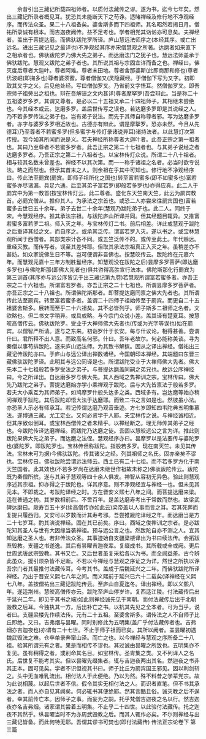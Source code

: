 <!-- { "loadSidebar": true } -->
　　余昔引出三藏记所载四祖师者。以质付法藏传之谬。遂为书。迄今七年矣。然出三藏记所录者概见耳。犹恐其未能断天下之苟诤。适睹禅经及修行地不净观经序。而传法众圣。果二十八祖备矣。婆舍斯多而下四祖师。其名昭然若揭日月。僧祐所录诚有根本。而吉迦夜阙传。益不足考也。学者相党其讻讻亦可息矣。夫禅经者。盖出于菩提达磨。而佛驮跋陀罗所译。庐山慧远法师序之(本经其序。或亡出远名。进出三藏记见之最详也)不净观经其序亦宋僧慧观之所著。达磨者如来直下之相承者也。佛驮跋陀罗乃佛大先之弟子。而达磨法门之犹子也。慧远法师盖承于佛驮跋陀。慧观又跋陀之弟子者也。其所说其祖与宗固宜详而备之也。禅经曰。佛灭度后尊者大迦叶。尊者阿难。尊者末田地。尊者舍那婆斯(此即商那和修也)尊者优波崛(即掬多也)尊者婆须蜜。尊者僧伽又(灵隐藏经。于僧伽下写为又字。初即取其又字之义。后见他处经。写曰僧伽罗叉。乃省前又字悟耳。然僧伽罗叉。即吾宗师子祖旁出之祖也。辩在吾解诬之文内甚详)尊者摩拏罗(吾尝辩此。当是称二十五祖婆罗多罗。其谓又尊者。是必以二十五祖又承二十四祖师子。其相继未尝绝也。今其经本或云。达磨多罗。盖后世传写之误也。若达磨多罗即是其说经之人。乃不若多罗传法之弟子也。岂有弟子说法。而先于其师自称尊者邪。写为达磨多罗者。亦字与婆罗多罗相近故也。古德亦有辩此。谓是摩挐罗。恐亦未然。今且从先德耳)乃至尊者不若蜜多罗(但多蜜字与传灯录诸说异耳)诸持法者。以此慧灯次第传授。我今如其所闻而说是义。若夫禅经所称尊者大迦叶者。此吾正宗之第一祖者也。其曰乃至尊者不若蜜多罗者。此吾正宗之第二十七祖者也。与其弟子说经之者达磨多罗者。乃吾正宗之第二十八祖者也。以宝林传灯众说。所谓二十八十祖者。相与较其名数未曾差也。禅经不以其次第。而一一称乎诸祖之名者。必当时欲专说法。略之而然也。但示其首末之人。则余祖在乎其中可知也。修行地不净观经序曰。传此法至罽宾(罽宾。即师子祖所化之国也)转至富若蜜多(即不如蜜多也)富若蜜多亦尽诸漏。具足六通。后至其弟子富若罗(即般若多罗也)亦得应真。此二人于罽宾中为第一教首(按宝林传灯云。此二尊者。盛化东天竺南天竺。此云为罽宾教首。必罽宾僧从。推仰其人。为承法之宗首也。或恐二人亦尝来往罽宾国也)富若蜜多去世已五十余年。弟子去世二十余年(慧观乃跋陀弟子也。此二人。同终于宋。今慧观经序。推其承法宗祖。与跋陀庐山所译并同。但其经题目辄异。又推富若蜜多富若罗二祖。师入灭之年。与宝林传灯二书。前后相差。详此或慧观于跋陀之后重译其经之文。而自序之。或承其泛传。谓富若罗入灭。遂以书之。或宝林慧观所闻于西僧者。其部类宗计各不同。或五竺泛传不的。或传至此土。年代赊远。重经灭教。而传写者。误至其差舛耶。但取其承法宗祖真正入灭之年。虽稍差亦不甚妨。如众家说佛生日不等。岂可便谓非吾佛也。按慧皎传云。跋陀终在元嘉六年。而慧观元嘉十三年方制胜鬘经序。知慧观没在跋陀之后)昙摩多罗菩萨(即达磨多罗也)与佛陀斯那(即佛大先者也)俱共咨得高胜宣行法本。佛陀斯那化行罽宾为第三训首(其序亦与远公序皆见于出三藏记第九卷)若慧观所谓富若蜜多者。亦吾正宗之二十六祖也。所谓富若罗者。亦吾正宗之二十七祖也。所谓昙摩多罗菩萨者。亦吾正宗之二十八祖也。所谓佛陀斯那者。即菩提达磨同禀之佛大先者也。其所谓传此法至罽宾。转至富若蜜多者。盖谓二十四师子祖始传至于罽宾。而更自二十五祖婆舍斯多。展转而至乎二十六祖矣。其不必皆列乎。师子斯多二祖师之名者。文欲略也。但二书文字稍异。或具或略。与今宗门众说小差。盖其译有楚夏耳。按慧皎高僧传云。佛驮跋陀罗。受业于大禅师佛大先者也(传或为光字等误也)始在罽宾。以僧智严所请。遂与之东来。初诣罗什于长安。每与什议论。相得甚善。尝谓什曰。君所释不出人意。而致高名何邪。什曰。吾年老故尔。何必能称美谈。寻为秦僧以事苟排跋陀。遂来庐山远法师。为其致书解摈。因从之译出禅经。僧祐出三藏记传跋陀亦曰。于庐山与远公译出禅数诸经。今国朝印本禅经。其端题曰东晋三藏佛驮跋陀罗译。此明其与远公同译是也。所谓跋陀受业于大禅师佛大先者。佛大先本二十七祖般若多罗受法之弟子。与菩提达磨盖同嗣之弟兄也。故远公序禅经曰。今之所译出。自达磨多罗与佛大先。其人西域之隽禅训之宗。宝林传曰。佛大先乃跋陀之弟子。菩提达磨始亦学小乘禅观于跋陀。后与大先皆禀法于般若多罗。若夫大小乘互为其师弟子。如鸠摩罗什般头达多之类。西域多有。岂达磨等始亦稍问禅观于跋陀。其后跋陀却悟大法于达磨耶。而致二书之言如是也。然彼虽小法。亦恐圣人示必有师承耳。若记传谓达磨乃观音垂迹。方七岁即知四韦陀典五明集慕法。遂博通三藏。尤工定业。又何必资学于人耶。夫宝林传之说。与禅经诚相近。但其序致似倒耳。或宝林西僧传之者未精乎。以禅经断之。理无师传其弟子之经也。今跋陀传译达磨禅经。而跋陀乃达磨之徒。吾固以慧皎远公之言为详。推此则跋陀果佛大先之弟子。而达磨之法侄。慧观经序亦曰。昙摩罗以是法要传与婆陀罗也(婆陀罗。即跋陀罗也。宝林传但称跋陀。指般若多罗。现在南天竺。未见其传法。宝林未可为据)今佛驮跋陀。传其诸父之经。列其祖师之名氏。固亦亲矣不谬也。宝林传曰。佛驮跋陀尝谓远法师云。西土已有二十七祖。而不若多罗方化于南天竺国者。此其效也(不若多罗尚在达磨未继世作祖故未称之)佛驮跋陀传云。跋陀既为秦僧所摈。遂与其弟子慧观等四十余人俱发。神智从容初无异色。验此则慧观序述其宗祖。抑亦得之于跋陀也。详其序意。则不净观经宜与禅经一也。但未见其元本。不即裁之。考跋陀译经之时。方在晋安义熙七八年之间。而菩提达磨来梁。适在普通之初。其岁数相前后。不啻百年。是盖达磨寿考出于常数而然也。故梁武碑达磨曰。厥寿百五十岁(续高僧传亦如此云)梁帝盖以人事而言之耳。若其死葬而复提只履西归。又安可以岁数而计其寿考邪。吾尝推跋陀译经之年。而达磨当是方二十七岁耳。酌其演说禅经。固在其已前矣。序曰。西域之俊禅训之宗者。是必跋陀知其圣人与世有大因缘当袭禅祖。预与远公言之也。然跋陀自亦不测之人。宜其知达磨之圣人也。若非传法众圣。其事迹始自支疆梁楼译出为书曰续法传。会拓跋焘毁教。支疆之书遂逸。其后有昙曜吉迦夜辈。复缀成书。其所载或全或阙。更后世周武唐武宗毁教。其书又亡。又后世者虽复采拾各以为书。而全阙益差。古今辨此虽众。援引烦杂皆不足断。不若以今禅经与慧观之序证之为详。然世之所执以诤吾宗门者其最推付法藏传耳。今考其书。盖成于后魏延兴之二年。而佛驮跋陀所译禅经。乃出于晋安义熙七八年之间。而义熙前于延兴已六十二载矣(译禅经在义熙七八年。盖按僧祐出三藏记跋陀传云。至庐山自夏迄冬。译出禅经。即以义熙八年。遂适荆州。慧皎高僧传亦云。跋陀至庐山停岁许。复西适江陵。付法藏传后出于延兴二年。即见于其书之端)如此则禅经诚先见于南朝。而付法藏传后出于北朝毁教之后耳。今独执其一方。后出补亡之书。以抗其先见之全本者。可为当乎。说者曰。支疆梁楼先作续法传。元有二十五祖。至婆舍斯多。谓传法之人不自师子比丘即绝。又曰。吉弗烟与昙曜。同时别修此为五明集(盖广乎付法藏传者也。吉弗烟亦吉迦夜也)亦谓有二十七世。不止于师子祖而已矣。其所以阙者。盖昙曜初遇魏武毁法之难。仓卒单录奔窜山泽。而亡之也。以今禅经与慧观之序所备二十八祖。验其所谓元有之者。果是而相传不谬也。其过诚由昙曜之所致也。五明集亦不复见。虽有稍得之者。或别命其名目。如宝林传。圣胄集之类。又不列译人之名氏。后世复不能考其实。但以昙曜先缀集者。辄与吉迦夜两出其名。然迦夜之书非其正本。固可见矣。学者不识但视其书曰。师子比丘为罽宾国王邪见。因以利剑斩之。头中无血唯乳流出。相付法人于此便绝。乃以为然。殊不料昔之学辈党宗。故为此说相蔑。以起后世者不信。假令其实无相付法之人。而识者直笔。但不书其承法之者。而人亦自见其阙矣。何必辄书其便绝耶。然其言酷且俗。诚灭教之后不逞者。幸其前传亡本。因师子之事。而妄为之嗣。托乎梵僧吉迦夜之名以行。然吉迦夜亦名吉弗烟。诸家谓其尝着五明集。不止乎二十四世。以此验付法藏传。托之迦夜不其然乎。纵昙曜当时不为亦周武毁教之后。而其人辄作必矣。不尔则禅经与出三藏记皆备。而此何特无耶。吾谓其谬书可焚也(即付法藏传)
传法正宗论卷下
第三篇
